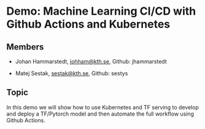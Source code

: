 # Demo:  Machine Learning CI/CD with Github Actions and Kubernetes


## Members
* Johan Hammarstedt, johham@kth.se, Github: jhammarstedt

* Matej Sestak, sestak@kth.se, Github: sestys

## Topic
In this demo we will show how to use Kubernetes and TF serving to develop and deploy a TF/Pytorch model and then automate the full workflow using Github Actions.
